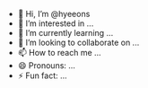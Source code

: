 - 👋 Hi, I’m @hyeeons
- 👀 I’m interested in ...
- 🌱 I’m currently learning ...
- 💞️ I’m looking to collaborate on ...
- 📫 How to reach me ...
- 😄 Pronouns: ...
- ⚡ Fun fact: ...

<!---
hyeeons/hyeeons is a ✨ special ✨ repository because its `README.md` (this file) appears on your GitHub profile.
You can click the Preview link to take a look at your changes.
--->
